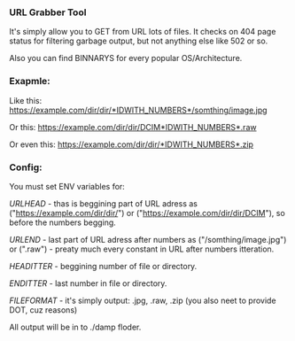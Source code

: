 ### URL Grabber Tool

It's simply allow you to GET from URL lots of files. It checks on 404 page status for filtering garbage output, but not anything else like 502 or so.

Also you can find BINNARYS for every popular OS/Architecture.

### Exapmle:

Like this:
https://example.com/dir/dir/*IDWITH_NUMBERS*/somthing/image.jpg

Or this:
https://example.com/dir/dir/DCIM*IDWITH_NUMBERS*.raw

Or even this:
https://example.com/dir/dir/*IDWITH_NUMBERS*.zip

### Config:

You must set ENV variables for:

*URLHEAD* - thas is beggining part of URL adress as ("https://example.com/dir/dir/") or ("https://example.com/dir/dir/DCIM"), so before the numbers begging.

*URLEND* - last part of URL adress after numbers as ("/somthing/image.jpg") or (".raw") - preaty much every constant in URL after numbers itteration.

*HEADITTER* - beggining number of file or directory.

*ENDITTER* - last number in file or directory.

*FILEFORMAT* - it's simply output: .jpg, .raw, .zip (you also neet to provide DOT, cuz reasons)


All output will be in to ./damp floder.
